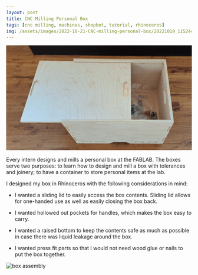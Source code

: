 ```yaml
---
layout: post
title: CNC Milling Personal Box
tags: [cnc milling, machines, shopbot, tutorial, rhinoceros]
img: /assets/images/2022-10-21-CNC-milling-personal-box/20221019_115244.jpg
---
```


![box](/assets/images/2022-10-21-CNC-milling-personal-box/20221019_115244.jpg "box")

Every intern designs and mills a personal box at the FABLAB. The boxes serve two purposes: to learn how to design and mill a box with tolerances and joinery; to have a container to store personal items at the lab.

I designed my box in Rhinoceros with the following considerations in mind:

- I wanted a sliding lid to easily access the box contents. Sliding lid allows for one-handed use as well as easily closing the box back.

- I wanted hollowed out pockets for handles, which makes the box easy to carry.

- I wanted a raised bottom to keep the contents safe as much as possible in case there was liquid leakage around the box.

- I wanted press fit parts so that I would not need wood glue or nails to put the box together.


![box assembly](/assets/images/2022-10-21-CNC-milling-personal-box/personalBoxGif.gif "box assembly")
